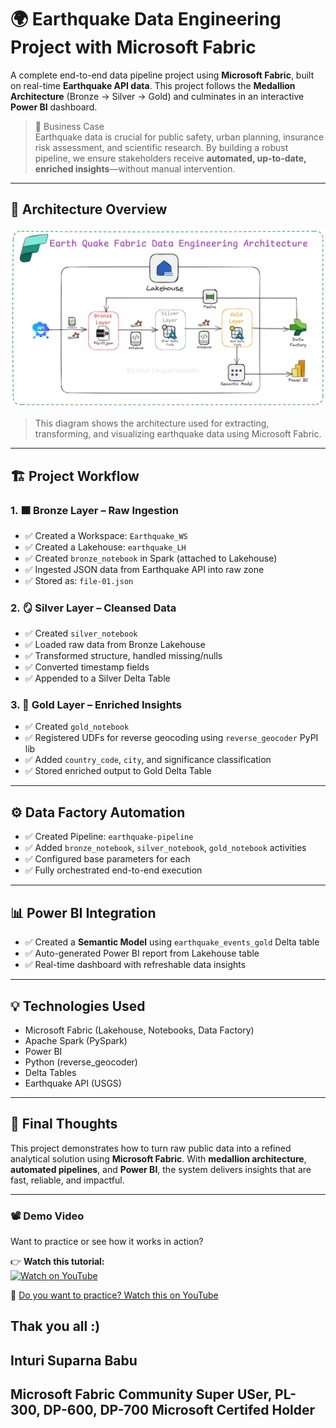 # 🌍 Earthquake Data Engineering Project with Microsoft Fabric

A complete end-to-end data pipeline project using **Microsoft Fabric**, built on real-time **Earthquake API data**. This project follows the **Medallion Architecture** (Bronze → Silver → Gold) and culminates in an interactive **Power BI** dashboard.

> 📌 Business Case  
Earthquake data is crucial for public safety, urban planning, insurance risk assessment, and scientific research. By building a robust pipeline, we ensure stakeholders receive **automated, up-to-date, enriched insights**—without manual intervention.

---

## 🧠 Architecture Overview

![Earthquake Fabric Architecture](./architecture.jpeg)

> This diagram shows the architecture used for extracting, transforming, and visualizing earthquake data using Microsoft Fabric.

---

## 🏗️ Project Workflow

### 1. 🟫 Bronze Layer – Raw Ingestion
- ✅ Created a Workspace: `Earthquake_WS`
- ✅ Created a Lakehouse: `earthquake_LH`
- ✅ Created `bronze_notebook` in Spark (attached to Lakehouse)
- ✅ Ingested JSON data from Earthquake API into raw zone
- ✅ Stored as: `file-01.json`

### 2. 🪞 Silver Layer – Cleansed Data
- ✅ Created `silver_notebook`
- ✅ Loaded raw data from Bronze Lakehouse
- ✅ Transformed structure, handled missing/nulls
- ✅ Converted timestamp fields
- ✅ Appended to a Silver Delta Table

### 3. 🥇 Gold Layer – Enriched Insights
- ✅ Created `gold_notebook`
- ✅ Registered UDFs for reverse geocoding using `reverse_geocoder` PyPI lib
- ✅ Added `country_code`, `city`, and significance classification
- ✅ Stored enriched output to Gold Delta Table

---

## ⚙️ Data Factory Automation
- ✅ Created Pipeline: `earthquake-pipeline`
- ✅ Added `bronze_notebook`, `silver_notebook`, `gold_notebook` activities
- ✅ Configured base parameters for each
- ✅ Fully orchestrated end-to-end execution

---

## 📊 Power BI Integration
- ✅ Created a **Semantic Model** using `earthquake_events_gold` Delta table
- ✅ Auto-generated Power BI report from Lakehouse table
- ✅ Real-time dashboard with refreshable data insights

---

## 💡 Technologies Used
- Microsoft Fabric (Lakehouse, Notebooks, Data Factory)
- Apache Spark (PySpark)
- Power BI
- Python (reverse_geocoder)
- Delta Tables
- Earthquake API (USGS)

---

## 🔁 Final Thoughts
This project demonstrates how to turn raw public data into a refined analytical solution using **Microsoft Fabric**. With **medallion architecture**, **automated pipelines**, and **Power BI**, the system delivers insights that are fast, reliable, and impactful.

---
### 📽️ Demo Video  
Want to practice or see how it works in action?

👉 **Watch this tutorial:**  
[![Watch on YouTube](https://img.youtube.com/vi/P7EqW6_7wKs/0.jpg)](https://www.youtube.com/watch?v=P7EqW6_7wKs)

🔗 [Do you want to practice? Watch this on YouTube](https://www.youtube.com/watch?v=P7EqW6_7wKs)


##  Thak you all :)

## Inturi Suparna Babu
## Microsoft Fabric Community Super USer, PL-300, DP-600, DP-700 Microsoft Certifed Holder


